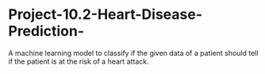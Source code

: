 # Project-10.2-Heart-Disease-Prediction-
A machine learning model to classify if the given data of a patient should tell if the patient is at the risk of a heart attack.
